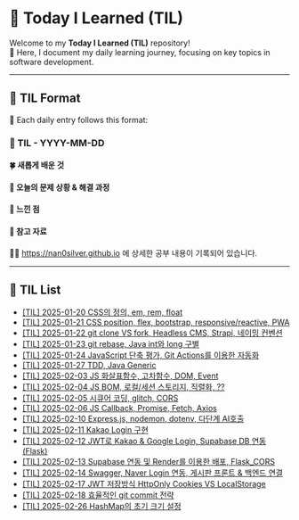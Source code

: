 # 🌟 Today I Learned (TIL)

Welcome to my **Today I Learned (TIL)** repository! <br>
🚀 Here, I document my daily learning journey, focusing on key topics in software development.

---

## 📝 TIL Format

📅 Each daily entry follows this format:

### 📖 TIL - YYYY-MM-DD

#### 🍀 새롭게 배운 것

#### 🍎 오늘의 문제 상황 & 해결 과정

#### 🦄 느낀 점

#### 🐬 참고 자료

🐯🐯 https://nan0silver.github.io 에 상세한 공부 내용이 기록되어 있습니다.

---

## 📌 TIL List
- [[TIL] 2025-01-20 CSS의 정의, em, rem, float](https://github.com/nan0silver/TIL/issues/2)
- [[TIL] 2025-01-21 CSS position, flex, bootstrap, responsive/reactive, PWA](https://github.com/nan0silver/TIL/issues/3)
- [[TIL] 2025-01-22 git clone VS fork, Headless CMS, Strapi, 네이밍 컨벤션](https://github.com/nan0silver/TIL/issues/4)
- [[TIL] 2025-01-23 git rebase, Java int와 long 구별](https://github.com/nan0silver/TIL/issues/5)
- [[TIL] 2025-01-24 JavaScript 단축 평가, Git Actions를 이용한 자동화](https://github.com/nan0silver/TIL/issues/6)
- [[TIL] 2025-01-27 TDD, Java Generic](https://github.com/nan0silver/TIL/issues/7)
- [[TIL] 2025-02-03 JS 화살표함수, 고차함수, DOM, Event](https://github.com/nan0silver/TIL/issues/9)
- [[TIL] 2025-02-04 JS BOM, 로컬/세션 스토리지, 직렬화, ??](https://github.com/nan0silver/TIL/issues/10)
- [[TIL] 2025-02-05 시큐어 코딩, glitch, CORS](https://github.com/nan0silver/TIL/issues/11)
- [[TIL] 2025-02-06 JS Callback, Promise, Fetch, Axios](https://github.com/nan0silver/TIL/issues/12)
- [[TIL] 2025-02-10 Express.js, nodemon, dotenv, 다단계 AI호출](https://github.com/nan0silver/TIL/issues/13)
- [[TIL] 2025-02-11 Kakao Login 구현](https://github.com/nan0silver/TIL/issues/14)
- [[TIL] 2025-02-12 JWT로 Kakao & Google Login, Supabase DB 연동 (Flask)](https://github.com/nan0silver/TIL/issues/15)
- [[TIL] 2025-02-13 Supabase 연동 및 Render를 이용한 배포, Flask_CORS](https://github.com/nan0silver/TIL/issues/16)
- [[TIL] 2025-02-14 Swagger, Naver Login 연동, 게시판 프론트 & 백엔드 연결](https://github.com/nan0silver/TIL/issues/17)
- [[TIL] 2025-02-17 JWT 저장방식 HttpOnly Cookies VS LocalStorage](https://github.com/nan0silver/TIL/issues/18)
- [[TIL] 2025-02-18 효율적인 git commit 전략](https://github.com/nan0silver/TIL/issues/19)
- [[TIL] 2025-02-26 HashMap의 초기 크기 설정](https://github.com/nan0silver/TIL/issues/20)
